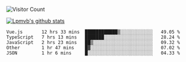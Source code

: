 ![Visitor Count](https://profile-counter.glitch.me/Lpmvb/count.svg)

[![Lpmvb's github stats](https://github-readme-stats.vercel.app/api?username=lpmvb&show_icons=true&title_color=fff&icon_color=79ff97&text_color=9f9f9f&bg_color=151515)](https://github.com/anuraghazra/github-readme-stats)

<!--
Here are some ideas to get you started:

- 🔭 I’m currently working on ...
- 🌱 I’m currently learning ...
- 👯 I’m looking to collaborate on ...
- 🤔 I’m looking for help with ...
- 💬 Ask me about ...
- 📫 How to reach me: ...
- 😄 Pronouns: ...
- ⚡ Fun fact: ...
-->

<!--START_SECTION:waka-->

```text
Vue.js       12 hrs 33 mins  ████████████▒░░░░░░░░░░░░   49.05 %
TypeScript   7 hrs 13 mins   ███████░░░░░░░░░░░░░░░░░░   28.24 %
JavaScript   2 hrs 23 mins   ██▒░░░░░░░░░░░░░░░░░░░░░░   09.32 %
Other        1 hr 47 mins    █▓░░░░░░░░░░░░░░░░░░░░░░░   07.02 %
JSON         1 hr 6 mins     █░░░░░░░░░░░░░░░░░░░░░░░░   04.33 %
```

<!--END_SECTION:waka-->
